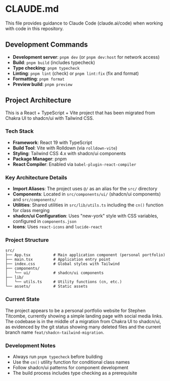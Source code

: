# CLAUDE.md

This file provides guidance to Claude Code (claude.ai/code) when working with code in this repository.

## Development Commands

- **Development server**: `pnpm dev` (or `pnpm dev:host` for network access)
- **Build**: `pnpm build` (includes typecheck)
- **Type checking**: `pnpm typecheck`
- **Linting**: `pnpm lint` (check) or `pnpm lint:fix` (fix and format)
- **Formatting**: `pnpm format`
- **Preview build**: `pnpm preview`

## Project Architecture

This is a React + TypeScript + Vite project that has been migrated from Chakra UI to shadcn/ui with Tailwind CSS.

### Tech Stack
- **Framework**: React 19 with TypeScript
- **Build Tool**: Vite with Rolldown (via `rolldown-vite`)
- **Styling**: Tailwind CSS 4.x with shadcn/ui components
- **Package Manager**: pnpm
- **React Compiler**: Enabled via `babel-plugin-react-compiler`

### Key Architecture Details

- **Import Aliases**: The project uses `@/` as an alias for the `src/` directory
- **Components**: Located in `src/components/ui/` (shadcn/ui components) and `src/components/`
- **Utilities**: Shared utilities in `src/lib/utils.ts` including the `cn()` function for class merging
- **shadcn/ui Configuration**: Uses "new-york" style with CSS variables, configured in `components.json`
- **Icons**: Uses `react-icons` and `lucide-react`

### Project Structure
```
src/
├── App.tsx          # Main application component (personal portfolio)
├── main.tsx         # Application entry point
├── index.css        # Global styles with Tailwind
├── components/
│   └── ui/          # shadcn/ui components
├── lib/
│   └── utils.ts     # Utility functions (cn, etc.)
└── assets/          # Static assets
```

### Current State
The project appears to be a personal portfolio website for Stephen Titcombe, currently showing a simple landing page with social media links. The codebase is in the middle of a migration from Chakra UI to shadcn/ui, as evidenced by the git status showing many deleted files and the current branch name `feat/shadcn-tailwind-migration`.

### Development Notes
- Always run `pnpm typecheck` before building
- Use the `cn()` utility function for conditional class names
- Follow shadcn/ui patterns for component development
- The build process includes type checking as a prerequisite